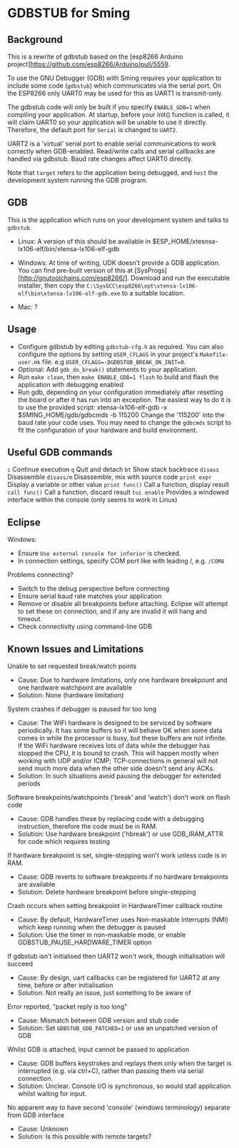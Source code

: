 GDBSTUB for Sming
=================

Background
----------

This is a rewrite of gdbstub based on the [esp8266 Arduino project]https://github.com/esp8266/Arduino/pull/5559.

To use the GNU Debugger (GDB) with Sming requires your application to include some code (`gdbstub`) which communicates via the serial port. On the ESP8266 only UART0 may be used for this as UART1 is transmit-only.

The gdbstub code will only be built if you specify `ENABLE_GDB=1` when compiling your application. At startup, before your init() function is called, it will claim UART0 so your application will be unable to use it directly. Therefore, the default port for `Serial` is changed to `UART2`.

UART2 is a 'virtual' serial port to enable serial communications to work correctly when GDB-enabled. Read/write calls and serial callbacks are handled via gdbstub. Baud rate changes affect UART0 directly.

Note that `target` refers to the application being debugged, and `host` the development system running the GDB program.

GDB
---

This is the application which runs on your development system and talks to `gdbstub`.

 * Linux: A version of this should be available in $ESP_HOME/xtesnsa-lx106-elf/bin/xtensa-lx106-elf-gdb

 * Windows: At time of writing, UDK doesn't provide a GDB application. You can find pre-built version of this at [SysProgs][http://gnutoolchains.com/esp8266/]. Download and run the executable installer, then copy the `C:\SysGCC\esp8266\opt\xtensa-lx106-elf\bin\xtensa-lx106-elf-gdb.exe` to a suitable location.

 * Mac: ?

Usage
-----

 * Configure gdbstub by editing `gdbstub-cfg.h` as required. You can also configure the options by setting `USER_CFLAGS` in your project's `Makefile-user.mk` file. e.g `USER_CFLAGS=-DGDBSTUB_BREAK_ON_INIT=0`.
 * Optional: Add `gdb_do_break()` statements to your application.
 * Run `make clean`, then `make ENABLE_GDB=1 flash` to build and flash the application with debugging enabled
 * Run gdb, depending on your configuration immediately after resetting the board or after it has run into
an exception. The easiest way to do it is to use the provided script: xtensa-lx106-elf-gdb -x $SMING_HOME/gdb/gdbcmds -b 115200
Change the '115200' into the baud rate your code uses. You may need to change the `gdbcmds` script to fit the
configuration of your hardware and build environment.

Useful GDB commands
-------------------

`c` Continue execution
`q` Quit and detach
`bt` Show stack backtrace
`disass` Disassemble
`disass/m` Disassemble, mix with source code
`print expr` Display a variable or other value
`print func()` Call a function, display result
`call func()` Call a function, discard result
`tui enable` Provides a windowed interface within the console (only seems to work in Linux)

Eclipse
-------

Windows:

 * Ensure `Use external console for inferior` is checked.
 * In connection settings, specify COM port like with leading /, e.g. `/COM4`
 
Problems connecting?

 * Switch to the debug perspective before connecting
 * Ensure serial baud rate matches your application
 * Remove or disable all breakpoints before attaching. Eclipse will attempt to set these on connection, and if any are invalid it will hang and timeout.
 * Check connectivity using command-line GDB

Known Issues and Limitations
----------------------------

Unable to set requested break/watch points
- Cause: Due to hardware limitations, only one hardware breakpount and one hardware watchpoint are available
- Solution: None (hardware limitation)

System crashes if debugger is paused for too long
- Cause: The WiFi hardware is designed to be serviced by software periodically. It has some buffers so it will behave OK when some data comes in while the processor is busy, but these buffers are not infinite. If the WiFi hardware receives lots of data while the debugger has stopped the CPU, it is bound to crash. This will happen mostly when working with UDP and/or ICMP; TCP-connections in general will not send much more data when the other side doesn't send any ACKs.
- Solution: In such situations avoid pausing the debugger for extended periods


Software breakpoints/watchpoints ('break' and 'watch') don't work on flash code
- Cause: GDB handles these by replacing code with a debugging instruction, therefore the code must be in RAM.
- Solution: Use hardware breakpoint ('hbreak') or use GDB_IRAM_ATTR for code which requires testing

If hardware breakpoint is set, single-stepping won't work unless code is in RAM.
- Cause: GDB reverts to software breakpoints if no hardware breakpoints are available
- Solution: Delete hardware breakpoint before single-stepping


Crash occurs when setting breakpoint in HardwareTimer callback routine 
- Cause: By default, HardwareTimer uses Non-maskable Interrupts (NMI) which keep running when the debugger is paused
- Solution: Use the timer in non-maskable mode, or enable GDBSTUB_PAUSE_HARDWARE_TIMER option

If gdbstub isn't initialised then UART2 won't work, though initialisation will succeed
- Cause: By design, uart callbacks can be registered for UART2 at any time, before or after initialisation
- Solution: Not really an issue, just something to be aware of

Error reported, "packet reply is too long"
- Cause: Mismatch between GDB version and stub code
- Solution: Set `GDBSTUB_GDB_PATCHED=1` or use an unpatched version of GDB

Whilst GDB is attached, input cannot be passed to application
- Cause: GDB buffers keystrokes and replays them only when the target is interrupted (e.g. via ctrl+C), rather than passing them via serial connection.
- Solution: Unclear. Console I/O is synchronous, so would stall application whilst waiting for input.

No apparent way to have second 'console' (windows terminology) separate from GDB interface
- Cause: Unknown
- Solution: Is this possible with remote targets?
